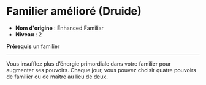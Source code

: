 # Familier amélioré (Druide)

 * **Nom d'origine** : Enhanced Familiar
 * **Niveau** : 2


<p><strong>Prérequis</strong> un familier</p>
<hr>
<p>Vous insufflez plus d’énergie primordiale dans votre familier pour augmenter ses pouvoirs. Chaque jour, vous pouvez choisir quatre pouvoirs de familier ou de maître au lieu de deux.</p>